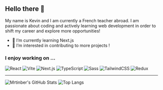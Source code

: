 ## Hello there 👋

My name is Kevin and I am currently a French teacher abroad. I am passionate about coding and actively learning web development in order to shift my career and explore more opportunities!

- 🌱 I’m currently learning Next.js
- 👀 I’m interested in contributing to more projects !

### I enjoy working on ...
![React][React.js]
![Vite][Vite]
![Next.js][Next.js]
![TypeScript][TypeScript]
![Sass][Sass]
![TailwindCSS][TailwindCSS]
![Redux][Redux]

---

![Mrtinber's GitHub Stats](https://github-readme-stats.vercel.app/api?username=mrtinber&show_icons=true&hide_border=true&theme=dark)
![Top Langs](https://github-readme-stats.vercel.app/api/top-langs/?username=mrtinber&layout=compact&theme=dark&hide_border=true)

<!-- MARKDOWN LINKS & IMAGES -->
[React.js]: https://img.shields.io/badge/React-20232A?style=for-the-badge&logo=react&logoColor=61DAFB
[Vite]: https://img.shields.io/badge/Vite-B73BFE?style=for-the-badge&logo=vite&logoColor=FFD62E
[Next.js]: https://img.shields.io/badge/next%20js-000000?style=for-the-badge&logo=nextdotjs&logoColor=white
[TypeScript]: https://img.shields.io/badge/TypeScript-007ACC?style=for-the-badge&logo=typescript&logoColor=white
[Sass]: https://img.shields.io/badge/Sass-CC6699?style=for-the-badge&logo=sass&logoColor=white
[TailwindCSS]: https://img.shields.io/badge/Tailwind_CSS-38B2AC?style=for-the-badge&logo=tailwind-css&logoColor=white
[Redux]: https://img.shields.io/badge/Redux-593D88?style=for-the-badge&logo=redux&logoColor=white

<!---
mrtinber/mrtinber is a ✨ special ✨ repository because its `README.md` (this file) appears on your GitHub profile.
You can click the Preview link to take a look at your changes.

- 👀 I’m interested in ...
- 🌱 I’m currently learning ...
- 💞️ I’m looking to collaborate on ...
- 📫 How to reach me ...
- 😄 Pronouns: ...
- ⚡ Fun fact: ...
--->
